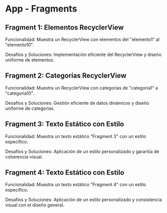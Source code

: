# App - Fragments

## Fragment 1: Elementos RecyclerView
Funcionalidad: Muestra un RecyclerView con elementos del "elemento1" al "elemento10".

Desafíos y Soluciones: Implementación eficiente del RecyclerView y diseño uniforme de elementos.

## Fragment 2: Categorías RecyclerView
Funcionalidad: Muestra un RecyclerView con categorías de "categoria1" a "categoria10".

Desafíos y Soluciones: Gestión eficiente de datos dinámicos y diseño uniforme de categorías.

## Fragment 3: Texto Estático con Estilo
Funcionalidad: Muestra un texto estático "Fragment 3" con un estilo específico.

Desafíos y Soluciones: Aplicación de un estilo personalizado y garantía de coherencia visual.

## Fragment 4: Texto Estático con Estilo
Funcionalidad: Muestra un texto estático "Fragment 4" con un estilo específico.

Desafíos y Soluciones: Aplicación de un estilo personalizado y consistencia visual con el diseño general.
